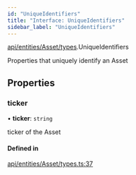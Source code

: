 ```yaml
---
id: "UniqueIdentifiers"
title: "Interface: UniqueIdentifiers"
sidebar_label: "UniqueIdentifiers"
---
```


[api/entities/Asset/types](../../../../../../modules/API/Entities/Asset/Types/Types.md).UniqueIdentifiers

Properties that uniquely identify an Asset

## Properties

### ticker

• **ticker**: `string`

ticker of the Asset

#### Defined in

[api/entities/Asset/types.ts:37](https://github.com/PolymeshAssociation/polymesh-sdk/blob/968f8d70c/src/api/entities/Asset/types.ts#L37)
